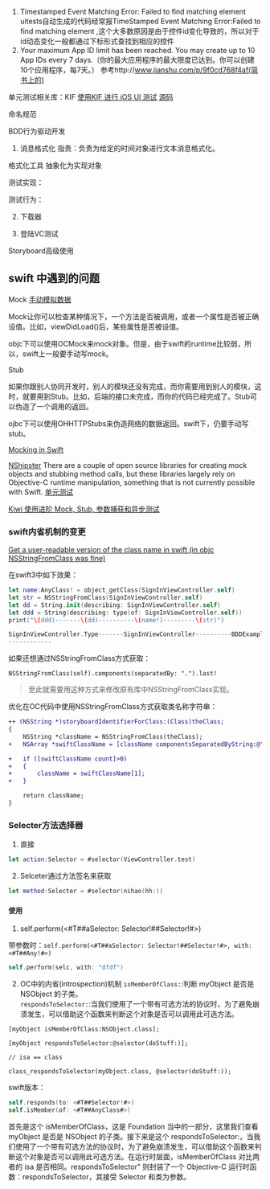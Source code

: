 1. Timestamped Event Matching Error: Failed to find matching element
    uitests自动生成的代码经常报TimeStamped Event Matching Error:Failed to find matching element ,这个大多数原因是由于控件id变化导致的，所以对于id动态变化一般都通过下标形式查找到相应的控件
2. Your maximum App ID limit has been reached. You may create up to 10 App IDs every 7 days.（你的最大应用程序的最大限度已达到。你可以创建10个应用程序，每7天。） 参考http://www.jianshu.com/p/9f0cd768f4af(简书上的) 

单元测试相关库：KIF
[使用KIF 进行 iOS UI 测试](http://www.tuicool.com/articles/euaayy)
[源码](https://git.oschina.net/huosan/kif-tutorial-final.git)


命名规范


BDD行为驱动开发

1. 消息格式化
指责：负责为给定的时间对象进行文本消息格式化。

格式化工具 
抽象化为实现对象


测试实现：



测试行为：

2. 下载器



3. 登陆VC测试


Storyboard高级使用



## swift 中遇到的问题
Mock
[手动模拟数据](https://github.com/huos3203/Quick/blob/master/Documentation/zh-cn/TestUsingTestDoubles.md)

Mock让你可以检查某种情况下，一个方法是否被调用，或者一个属性是否被正确设值。比如，viewDidLoad()后，某些属性是否被设值。

objc下可以使用OCMock来mock对象。但是，由于swift的runtime比较弱，所以，swift上一般要手动写mock。

Stub

如果你跟别人协同开发时，别人的模块还没有完成，而你需要用到别人的模块，这时，就要用到Stub。比如，后端的接口未完成，而你的代码已经完成了。Stub可以伪造了一个调用的返回。

ojbc下可以使用OHHTTPStubs来伪造网络的数据返回。swift下，仍要手动写stub。

[Mocking in Swift](http://stackoverflow.com/questions/24174130/mocking-in-swift)

[NShipster](http://nshipster.com/xctestcase/#mocking-in-swift)
There are a couple of open source libraries for creating mock objects and stubbing method calls, but these libraries largely rely on Objective-C runtime manipulation, something that is not currently possible with Swift.
[单元测试](http://nshipster.cn/unit-testing/)

[Kiwi 使用进阶 Mock, Stub, 参数捕获和异步测试](https://onevcat.com/2014/05/kiwi-mock-stub-test/)

### swift内省机制的变更
[Get a user-readable version of the class name in swift (in objc NSStringFromClass was fine)](http://stackoverflow.com/questions/24107658/get-a-user-readable-version-of-the-class-name-in-swift-in-objc-nsstringfromclas)

在swift3中如下效果：
```swift
let name:AnyClass! = object_getClass(SignInViewController.self)
let str = NSStringFromClass(SignInViewController.self)
let dd = String.init(describing: SignInViewController.self)
let ddd = String(describing: type(of: SignInViewController.self))
print("\(ddd)-------\(dd)----------\(name!)---------\(str)")

SignInViewController.Type-------SignInViewController----------BDDExamplesSwift.SignInViewController---------BDDExamplesSwift.SignInViewController
------------
```

如果还想通过NSStringFromClass方式获取：
```
NSStringFromClass(self).components(separatedBy: ".").last!
```
>至此就需要用这种方式来修改原有库中NSStringFromClass实现。

优化在OC代码中使用NSStringFromClass方式获取类名称字符串：
```diff
++ (NSString *)storyboardIdentifierForClass:(Class)theClass;
{
    NSString *className = NSStringFromClass(theClass);
+   NSArray *swiftClassName = [className componentsSeparatedByString:@"."];

+   if ([swiftClassName count]>0)
+   {
+       className = swiftClassName[1];
+   }

    return className;
}
```
### Selecter方法选择器

1. 直接
```swift
let action:Selector = #selector(ViewController.test)
```
2. Selceter通过方法签名来获取
```swift
let method:Selecter = #selector(nihao(hh:))
```
#### 使用
1. self.perform(<#T##aSelector: Selector!##Selector!#>)

带参数时：`self.perform(<#T##aSelector: Selector!##Selector!#>, with: <#T##Any!#>)`
```swift
self.perform(selc, with: "dfdf")
```
2. OC中的内省(introspection)机制
`isMemberOfClass:`:判断 myObject 是否是 NSObject 的子类。  
`respondsToSelector:`:当我们使用了一个带有可选方法的协议时，为了避免崩溃发生，可以借助这个函数来判断这个对象是否可以调用此可选方法。  

```objc
[myObject isMemberOfClass:NSObject.class];

[myObject respondsToSelector:@selector(doStuff:)];

// isa == class

class_respondsToSelector(myObject.class, @selector(doStuff:));
```

swift版本：
```swift
self.responds(to: <#T##Selector!#>)
self.isMember(of: <#T##AnyClass#>)

```
首先是这个 isMemberOfClass，这是 Foundation 当中的一部分，这里我们查看 myObject 是否是 NSObject 的子类。接下来是这个 respondsToSelector:，当我们使用了一个带有可选方法的协议时，为了避免崩溃发生，可以借助这个函数来判断这个对象是否可以调用此可选方法。在运行时层面，isMemberOfClass 对比两者的 isa 是否相同。respondsToSelector" 则封装了一个 Objective-C 运行时函数：respondsToSelector，其接受 Selector 和类为参数。



